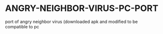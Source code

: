 # ANGRY-NEIGHBOR-VIRUS-PC-PORT
port of angry neighbor virus (downloaded apk and modified to be compatible to pc
